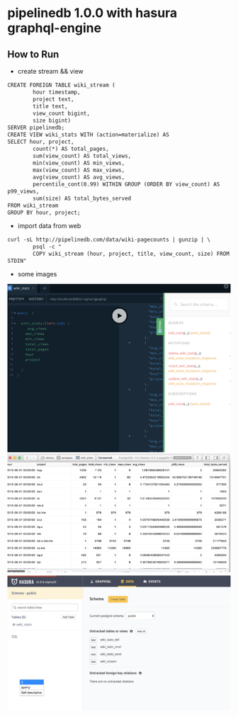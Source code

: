 # pipelinedb 1.0.0 with hasura graphql-engine

## How to Run

* create stream && view

```code
CREATE FOREIGN TABLE wiki_stream (
        hour timestamp,
        project text,
        title text,
        view_count bigint,
        size bigint)
SERVER pipelinedb;
CREATE VIEW wiki_stats WITH (action=materialize) AS
SELECT hour, project,
        count(*) AS total_pages,
        sum(view_count) AS total_views,
        min(view_count) AS min_views,
        max(view_count) AS max_views,
        avg(view_count) AS avg_views,
        percentile_cont(0.99) WITHIN GROUP (ORDER BY view_count) AS p99_views,
        sum(size) AS total_bytes_served
FROM wiki_stream
GROUP BY hour, project;
```

* import data from web

```code
curl -sL http://pipelinedb.com/data/wiki-pagecounts | gunzip | \
        psql -c "
        COPY wiki_stream (hour, project, title, view_count, size) FROM STDIN"
```

* some images

![image](./images/WX20181025-213324@2x.png)
![image](./images/WX20181025-213356@2x.png)
![image](./images/WX20181025-213518@2x.png)